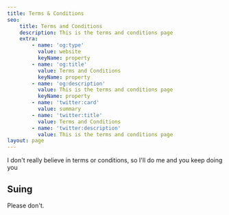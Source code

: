 ```yaml
---
title: Terms & Conditions
seo:
    title: Terms and Conditions
    description: This is the terms and conditions page
    extra:
        - name: 'og:type'
          value: website
          keyName: property
        - name: 'og:title'
          value: Terms and Conditions
          keyName: property
        - name: 'og:description'
          value: This is the terms and conditions page
          keyName: property
        - name: 'twitter:card'
          value: summary
        - name: 'twitter:title'
          value: Terms and Conditions
        - name: 'twitter:description'
          value: This is the terms and conditions page
layout: page
---
```


I don't really believe in terms or conditions, so I'll do me and you keep doing you

## Suing

Please don't.
